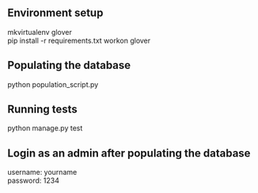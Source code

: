 ## Environment setup
mkvirtualenv glover  
pip install -r requirements.txt 
workon glover

## Populating the database
python population_script.py

## Running tests
python manage.py test

## Login as an admin after populating the database
username: yourname  
password: 1234